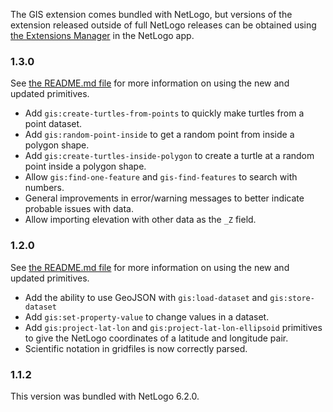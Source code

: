 The GIS extension comes bundled with NetLogo, but versions of the extension released outside of full NetLogo releases can be obtained using [the Extensions Manager](http://ccl.northwestern.edu/netlogo/docs/extension-manager.html) in the NetLogo app.

### 1.3.0

See [the README.md file](https://github.com/NetLogo/GIS-Extension/blob/main/README.md) for more information on using the new and updated primitives.

- Add `gis:create-turtles-from-points` to quickly make turtles from a point dataset.
- Add `gis:random-point-inside` to get a random point from inside a polygon shape.
- Add `gis:create-turtles-inside-polygon` to create a turtle at a random point inside a polygon shape.
- Allow `gis:find-one-feature` and `gis-find-features` to search with numbers.
- General improvements in error/warning messages to better indicate probable issues with data.
- Allow importing elevation with other data as the `_Z` field.

### 1.2.0

See [the README.md file](https://github.com/NetLogo/GIS-Extension/blob/main/README.md) for more information on using the new and updated primitives.

- Add the ability to use GeoJSON with `gis:load-dataset` and `gis:store-dataset`
- Add `gis:set-property-value` to change values in a dataset.
- Add `gis:project-lat-lon` and `gis:project-lat-lon-ellipsoid` primitives to give the NetLogo coordinates of a latitude and longitude pair.
- Scientific notation in gridfiles is now correctly parsed.

### 1.1.2

This version was bundled with NetLogo 6.2.0.
